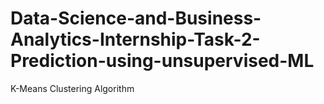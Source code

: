 # Data-Science-and-Business-Analytics-Internship-Task-2-Prediction-using-unsupervised-ML
K-Means Clustering Algorithm 
